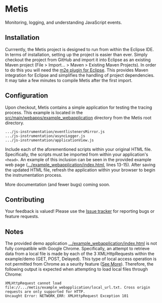 Metis
=====

Monitoring, logging, and understanding JavaScript events.

## Installation

Currrently, the Metis project is designed to run from within the Eclipse IDE. In terms of installation, setting up the project is easier than ever. Simply checkout the project from GitHub and import it into Eclipse as an existing Maven project (File > Import... > Maven > Existing Maven Projects). In order to do this you will need the [m2e plugin for Eclipse](http://eclipse.org/m2e/download/). This provides Maven integration for Eclipse and simplifies the handling of project dependencies. It may take a few minutes to compile Metis after the first import.

## Configuration

Upon checkout, Metis contains a simple application for testing the tracing process. This example is located in the [src/main/webapps/example\_webapplication](https://github.com/saltlab/metis-dev/tree/master/src/main/webapp/example_webapplication) directory from the Metis root directory. 

```
.../js-instrumentation/eventlistenersMirror.js
.../js-instrumentation/asyncLogger.js
.../js-instrumentation/applicationView.js
```

Include each of the aforementioned scripts within your original HTML file. Specifically, 
the scripts must be imported from within your application's `<head>`. An example of this inclusion can be 
seen in the provided example web page ([.../example_webapplication/index.html](https://github.com/saltlab/metis/blob/master/example_webapplication/index.html), lines 13-15). After saving the updated HTML file, refresh the application within your browser to begin the instrumentation process.

More documentation (and fewer bugs) coming soon.

## Contributing

Your feedback is valued! Please use the [Issue tracker](https://github.com/saltlab/metis/issues) for reporting bugs or feature requests.

## Notes

The provided demo application [.../example_webapplication/index.html](https://github.com/saltlab/metis/blob/master/example_webapplication/index.html) is not fully compatible with Google Chrome. Specifically, an attempt to retrieve data from a local file is made by each of the 3 XMLHttpRequests within the example/demo (GET, POST, Delayed). This type of local access operation is not permitted from Chrome as a seurity feature ([See More](http://renard.github.com/o-blog/faq.html)). Therefore, the following output is expected when attempting to load local files through Chrome: 

```
XMLHttpRequest cannot load file://.../metis/example_webapplication/local_url.txt. Cross origin requests are only supported for HTTP.
Uncaught Error: NETWORK_ERR: XMLHttpRequest Exception 101
```


